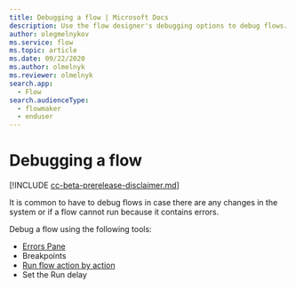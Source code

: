 ```yaml
---
title: Debugging a flow | Microsoft Docs
description: Use the flow designer's debugging options to debug flows.
author: olegmelnykov
ms.service: flow
ms.topic: article
ms.date: 09/22/2020
ms.author: olmelnyk
ms.reviewer: olmelnyk
search.app: 
  - Flow
search.audienceType: 
  - flowmaker
  - enduser
---
```


# Debugging a flow

[!INCLUDE [cc-beta-prerelease-disclaimer.md](../../includes/cc-beta-prerelease-disclaimer.md)]

It is common to have to debug flows in case there are any changes in the system or if a flow cannot run because it contains errors. 
<!--note from editor: It would be good to link to the topics about these things. -->

Debug a flow using the following tools:
* [Errors Pane](errors.md)
* Breakpoints
* [Run flow action by action](running-action.md)
* Set the Run delay

